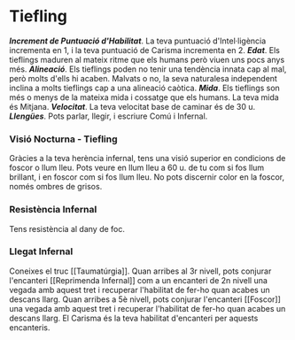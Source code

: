 # Tiefling

***Increment de Puntuació d'Habilitat***. La teva puntuació d'Intel·ligència incrementa en 1, i la teva puntuació de Carisma incrementa en 2.
***Edat***. Els tieflings maduren al mateix ritme que els humans però viuen uns pocs anys més.
***Alineació***. Els tieflings poden no tenir una tendència innata cap al mal, però molts d'ells hi acaben. Malvats o no, la seva naturalesa independent inclina a molts tieflings cap a una alineació caòtica.
***Mida***. Els tieflings son més o menys de la mateixa mida i cossatge que els humans. La teva mida és Mitjana.
***Velocitat***. La teva velocitat base de caminar és de 30 u.
***Llengües***. Pots parlar, llegir, i escriure Comú i Infernal.

### Visió Nocturna - Tiefling
Gràcies a la teva herència infernal, tens una visió superior en condicions de foscor o llum lleu. Pots veure en llum lleu a 60 u. de tu com si fos llum brillant, i en foscor com si fos llum lleu. No pots discernir color en la foscor, només ombres de grisos.
### Resistència Infernal
Tens resistència al dany de foc.
### Llegat Infernal
Coneixes el truc [[Taumatúrgia]]. Quan arribes al 3r nivell, pots conjurar l'encanteri [[Reprimenda Infernal]] com a un encanteri de 2n nivell una vegada amb aquest tret i recuperar l'habilitat de fer-ho quan acabes un descans llarg. Quan arribes a 5è nivell, pots conjurar l'encanteri [[Foscor]] una vegada amb aquest tret i recuperar l'habilitat de fer-ho quan acabes un descans llarg. El Carisma és la teva habilitat d'encanteri per aquests encanteris.
